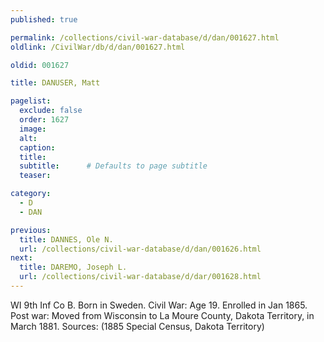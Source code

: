 ```yaml
---
published: true

permalink: /collections/civil-war-database/d/dan/001627.html
oldlink: /CivilWar/db/d/dan/001627.html

oldid: 001627

title: DANUSER, Matt

pagelist:
  exclude: false
  order: 1627
  image: 
  alt:
  caption:
  title:
  subtitle:      # Defaults to page subtitle
  teaser:

category: 
  - D 
  - DAN

previous:
  title: DANNES, Ole N.
  url: /collections/civil-war-database/d/dan/001626.html  
next:
  title: DAREMO, Joseph L.
  url: /collections/civil-war-database/d/dar/001628.html   
---
```

WI 9th Inf Co B. Born in Sweden. Civil War: Age 19. Enrolled in Jan 1865. Post war: Moved from Wisconsin to La Moure County, Dakota Territory, in March 1881. Sources: (1885 Special Census, Dakota Territory)